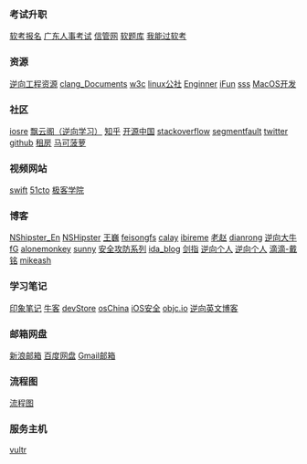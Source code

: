 ### 考试升职

<a href="http://bm.ruankao.org.cn/sign/welcome" target="_blank">软考报名</a>
<a href="http://rsks.gd.gov.cn/" target="_blank">广东人事考试</a>
<a href="http://www.cnitpm.com/zt/2019sbm/" target="_blank">信管网</a>
<a href="https://www.ruantiku.com/user/" target="_blank">软题库</a>
<a href="http://www.wngrk.com/" target="_blank">我能过软考</a>

### 资源
<a href="https://pewpewthespells.com/re.html" target="_blank">逆向工程资源</a>
<a href="http://clang.llvm.org/docs/UsersManual.html" target="_blank">clang_Documents</a>
<a href="http://www.w3school.com.cn/" target="_blank">w3c</a>
<a href="http://linux.linuxidc.com/" target="_blank">linux公社</a>
<a href="https://wizardforcel.gitbooks.io/re-for-beginners/content/Part-I/Chapter-01.html" target="_blank">Enginner</a>
<a href="https://www.ifunmac.com/" target="_blank">iFun</a>
<a href="https://www.polarxiong.com/" target="_blank">sss</a>
<a href="https://github.com/DeveloperLx/macOS_Development_Tutorials_translation.git" target="_blank">MacOS开发</a>


### 社区

<a href="http://iosre.com/" target="_blank">iosre</a>
<a href="http://www.chinapyg.com/" target="_blank">飘云阁（逆向学习）</a>
<a href="http://www.zhihu.com/" target="_blank">知乎</a>
<a href="https://www.oschina.net/" target="_blank">开源中国</a>
<a href="http://stackoverflow.com/" target="_blank">stackoverflow</a>
<a href="https://segmentfault.com/" target="_blank">segmentfault</a>
<a href="https://twitter.com/" target="_blank">twitter</a>
<a href="https://github.com/" target="_blank">github</a>
<a href="http://evilmorty.site/zuser/weixin/" target="_blank">租房</a>
<a href="http://www.macbl.com/" target="_blank">马可菠萝</a>

### 视频网站

<a href="http://www.swiftv.cn/" target="_blank">swift</a>
<a href="http://edu.51cto.com/course/course_id-358.html" target="_blank">51cto</a>
<a href="http://www.jikexueyuan.com/" target="_blank">极客学院</a>

### 博客
<a href="http://nshipster.com/" target="_blank">NShipster_En</a>
<a href="http://nshipster.cn/" target="_blank">NSHipster</a>
<a href="https://onevcat.com/#blog" target="_blank">王巍</a>
<a href="http://feisongfs.com/" target="_blank">feisongfs</a>
<a href="http://calayer.com/about/" target="_blank">calay</a>
<a href="http://blog.ibireme.com/" target="_blank">ibireme</a>
<a href="http://blog.zhaojie.me/" target="_blank">老赵</a>
<a href="http://ddc.dianrong.com/?p=597" target="_blank">dianrong</a>
<a href="https://reverse.put.as/" target="_blank">逆向大牛fG</a>
<a href="http://www.alonemonkey.com/" target="_blank">alonemonkey</a>
<a href="http://blog.sunnyxx.com/2016/05/14/clang-attributes/" target="_blank">sunny</a>
<a href="http://www.cnblogs.com/jailbreaker" target="_blank">安全攻防系列</a>
<a href="http://www.hexblog.com/" target="_blank">ida_blog</a>
<a href="http://zhedahht.blog.163.com/" target="_blank">剑指</a>
<a href="http://satanwoo.github.io/" target="_blank">逆向个人</a>
<a href="https://blog.0xbbc.com/" target="_blank">逆向个人</a>
<a href="https://ming1016.github.io/" target="_blank">滴滴-戴铭</a>
<a href="https://www.mikeash.com/" target="_blank">mikeash</a>

### 学习笔记

<a href="https://www.yinxiang.com/" target="_blank">印象笔记</a>
<a href="https://www.nowcoder.com/6580203" target="_blank">牛客</a>
<a href="http://www.devstore.cn/" target="_blank">devStore</a>
<a href="http://www.oschina.net/translate/how-to-use-nsoperations-and-nsoperationqueues?lang=chs&amp;page=2" target="_blank">osChina</a>
<a href="http://www.blogfshare.com/iOS-protect.html" target="_blank">iOS安全</a>
<a href="https://www.objc.io/" target="_blank">objc.io</a>
<a href="http://resources.infosecinstitute.com/" target="_blank">逆向英文博客</a>

### 邮箱网盘

<a href="http://mail.sina.com.cn/" target="_blank">新浪邮箱</a>
<a href="http://pan.baidu.com/" target="_blank">百度网盘</a>
<a href="http://mail.google.com/" target="_blank">Gmail邮箱</a>

### 流程图
<a href="https://www.processon.com/" target="_blank">流程图</a>

### 服务主机
<a href="https://www.vultr.com/" target="_blank">vultr</a>

